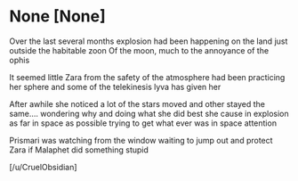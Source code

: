# None [None]
Over the last several months explosion had been happening on the land just outside the habitable zoon Of the moon, much to the annoyance of the ophis 

It seemed little Zara from the safety of the atmosphere had been practicing her sphere and some of the telekinesis lyva has given her 

After awhile she noticed a lot of the stars moved and other stayed the same.... wondering why and doing what she did best she cause in explosion as far in space as possible trying to get what ever was in space attention 

Prismari was watching from the window waiting to jump out and protect Zara if Malaphet did something stupid 

[/u/CruelObsidian]
